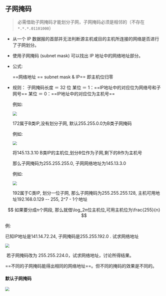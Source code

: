 ## 子网掩码

> 必需借助子网掩码才能划分子网，子网掩码必须是相邻的（不存在`*.*.*.01101000`）

- 从一个 IP 数据报的首部并无法判断源主机或目的主机所连接的网络是否进行了子网划分。

- 使用子网掩码 (subnet mask) 可以找出 IP 地址中的网络地址部分。  

- 公式:

  ==网络地址 == subnet mask & IP==    即主机位归零

- 规则：
  子网掩码长度 ＝ 32 位
  某位 ＝ 1：==IP地址中的对应位为网络号和子网号==
  某位 ＝ 0：==IP地址中的对应位为主机号==

  例如:

  <img src="..\..\..\imgs\_Net\计算机网络\Snipaste_2020-08-21_12-26-52.png" style="zoom:80%;" />

  172属于B类IP,没有划分子网, 默认255.255.0.0为B类子网掩码

  例如:

  <img src="..\..\..\imgs\_Net\计算机网络\Snipaste_2020-08-21_13-12-05.png" style="zoom:80%;" />

  将145.13.3.10 B类IP的主机位,划分8位作为子网,剩下的8作为主机号

  那么子网掩码为255.255.255.0, 子网网络地址为145.13.3.0

  

  例如:

  <img src="..\..\..\imgs\_Net\计算机网络\Snipaste_2020-08-21_13-27-26.png" style="zoom:80%;" />

  192属于C类IP, 划分一位子网, 那么子网掩码为255.255.255.128, 主机可用地址192.168.0.129 -- 255, 2^7 - 1个地址

$$
如果要分成n个网段, 那么就借\log_2n位主机位,可用主机位为\frac{255}{n}
$$

例:

已知IP地址是141.14.72.24, 子网掩码是255.255.192.0 . 试求网络地址

<img src="..\..\..\imgs\_Net\计算机网络\Snipaste_2020-08-21_15-11-14.png" style="zoom:80%;" />

​	若子网掩码改为 255.255.224.0，试求网络地址，讨论所得结果。 	

​	==不同的子网掩码能得出相同的网络地址==。但不同的掩码的效果是不同的。 

#### 默认子网掩码

<img src="..\..\..\imgs\_Net\计算机网络\Snipaste_2020-08-21_12-50-26.png" style="zoom:80%;" />
